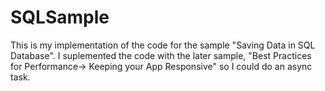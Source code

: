 # SQLSample
This is my implementation of the code for the sample "Saving Data in SQL Database".  I suplemented the code with the later sample, "Best Practices for Performance-> Keeping your App Responsive" so I could do an async task.
